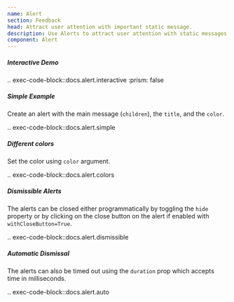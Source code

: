 ```yaml
---
name: Alert
section: Feedback
head: Attract user attention with important static message.
description: Use Alerts to attract user attention with static messages.
component: Alert
---
```


##### Interactive Demo

.. exec-code-block::docs.alert.interactive
    :prism: false

##### Simple Example

Create an alert with the main message (`children`), the `title`, and the `color`.

.. exec-code-block::docs.alert.simple

##### Different colors

Set the color using `color` argument.

.. exec-code-block::docs.alert.colors

##### Dismissible Alerts

The alerts can be closed either programmatically by toggling the `hide` property or by clicking on the close button on the alert if enabled with `withCloseButton=True`.

.. exec-code-block::docs.alert.dismissible

##### Automatic Dismissal

The alerts can also be timed out using the `duration` prop which accepts time in milliseconds.

.. exec-code-block::docs.alert.auto
